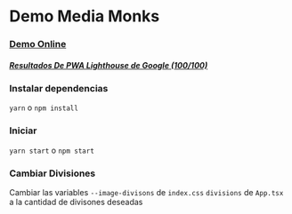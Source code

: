 # Demo Media Monks

### [Demo Online](https://5e13a79113dbcbc41a0088aa--serene-haibt-852a39.netlify.com/)
##### [Resultados De PWA Lighthouse de Google (100/100)](https://googlechrome.github.io/lighthouse/viewer/?psiurl=https://5e13a79113dbcbc41a0088aa--serene-haibt-852a39.netlify.com/&strategy=mobile&category=performance&category=accessibility&category=best-practices&category=pwa&utm_source=lh-chrome-ext)
### Instalar dependencias

`yarn` o `npm install`

### Iniciar

`yarn start` o `npm start`

### Cambiar Divisiones

Cambiar las variables 
`--image-divisons` de `index.css`
`divisions` de `App.tsx`
a la cantidad de divisones deseadas
